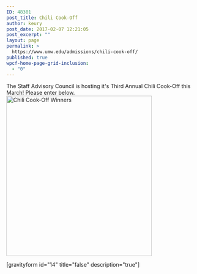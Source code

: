 ```yaml
---
ID: 48301
post_title: Chili Cook-Off
author: keury
post_date: 2017-02-07 12:21:05
post_excerpt: ""
layout: page
permalink: >
  https://www.umw.edu/admissions/chili-cook-off/
published: true
wpcf-home-page-grid-inclusion:
  - "0"
---
```

The Staff Advisory Council is hosting it's Third Annual Chili Cook-Off this March! Please enter below. <img class="alignleft wp-image-48302 size-full" src="http://www.umw.edu/admissions/wp-content/uploads/sites/6/2017/02/chili2.jpg" alt="Chili Cook-Off Winners" width="380" height="419" />

[gravityform id="14" title="false" description="true"]

&nbsp;